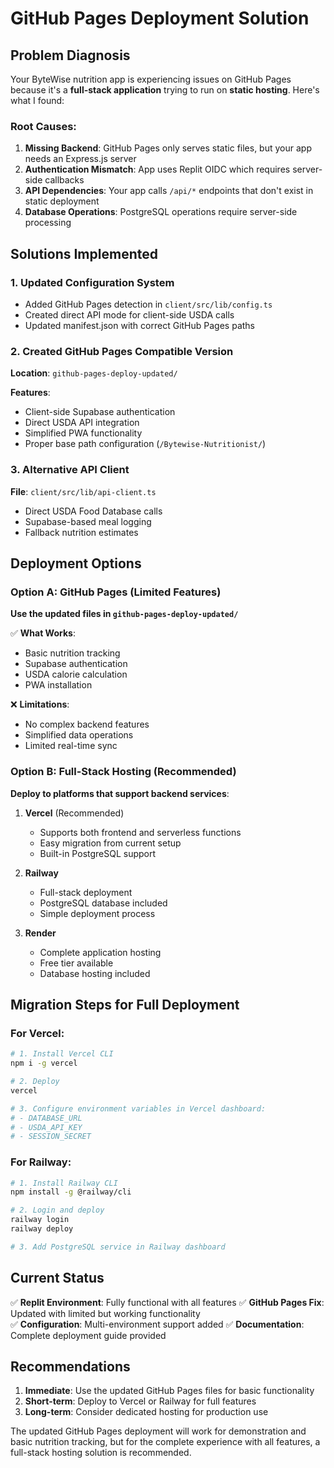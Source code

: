 # GitHub Pages Deployment Solution

## Problem Diagnosis

Your ByteWise nutrition app is experiencing issues on GitHub Pages because it's a **full-stack application** trying to run on **static hosting**. Here's what I found:

### Root Causes:
1. **Missing Backend**: GitHub Pages only serves static files, but your app needs an Express.js server
2. **Authentication Mismatch**: App uses Replit OIDC which requires server-side callbacks
3. **API Dependencies**: Your app calls `/api/*` endpoints that don't exist in static deployment
4. **Database Operations**: PostgreSQL operations require server-side processing

## Solutions Implemented

### 1. Updated Configuration System
- Added GitHub Pages detection in `client/src/lib/config.ts`
- Created direct API mode for client-side USDA calls
- Updated manifest.json with correct GitHub Pages paths

### 2. Created GitHub Pages Compatible Version
**Location**: `github-pages-deploy-updated/`

**Features**:
- Client-side Supabase authentication
- Direct USDA API integration
- Simplified PWA functionality
- Proper base path configuration (`/Bytewise-Nutritionist/`)

### 3. Alternative API Client
**File**: `client/src/lib/api-client.ts`
- Direct USDA Food Database calls
- Supabase-based meal logging
- Fallback nutrition estimates

## Deployment Options

### Option A: GitHub Pages (Limited Features)
**Use the updated files in `github-pages-deploy-updated/`**

✅ **What Works**:
- Basic nutrition tracking
- Supabase authentication
- USDA calorie calculation
- PWA installation

❌ **Limitations**:
- No complex backend features
- Simplified data operations
- Limited real-time sync

### Option B: Full-Stack Hosting (Recommended)
**Deploy to platforms that support backend services**:

1. **Vercel** (Recommended)
   - Supports both frontend and serverless functions
   - Easy migration from current setup
   - Built-in PostgreSQL support

2. **Railway**
   - Full-stack deployment
   - PostgreSQL database included
   - Simple deployment process

3. **Render**
   - Complete application hosting
   - Free tier available
   - Database hosting included

## Migration Steps for Full Deployment

### For Vercel:
```bash
# 1. Install Vercel CLI
npm i -g vercel

# 2. Deploy
vercel

# 3. Configure environment variables in Vercel dashboard:
# - DATABASE_URL
# - USDA_API_KEY  
# - SESSION_SECRET
```

### For Railway:
```bash
# 1. Install Railway CLI
npm install -g @railway/cli

# 2. Login and deploy
railway login
railway deploy

# 3. Add PostgreSQL service in Railway dashboard
```

## Current Status

✅ **Replit Environment**: Fully functional with all features
✅ **GitHub Pages Fix**: Updated with limited but working functionality  
✅ **Configuration**: Multi-environment support added
✅ **Documentation**: Complete deployment guide provided

## Recommendations

1. **Immediate**: Use the updated GitHub Pages files for basic functionality
2. **Short-term**: Deploy to Vercel or Railway for full features
3. **Long-term**: Consider dedicated hosting for production use

The updated GitHub Pages deployment will work for demonstration and basic nutrition tracking, but for the complete experience with all features, a full-stack hosting solution is recommended.